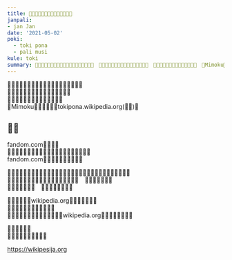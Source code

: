 ```yaml
---
title: ​󱤪󱦐󱥷󱤎󱤛󱤎󱥎󱤊󱥜󱤎󱤓󱤄󱦑​󱥝
janpali:
- jan Jan
date: '2021-05-02'
poki:
  - toki pona
  - pali musi
kule: toki
summary: ​󱤑​󱤧​󱥉​󱤉​󱤪󱦐󱥷󱤎󱤛󱤎󱥎󱤊󱥜󱤎󱤓󱤄󱦑​󱥝​󱦜　​󱤑󱦐󱥫󱦖󱦜󱥔󱦜󱦑​󱤧​󱤖​󱤓​󱤉​󱤎​󱥩​󱤪​󱦜　​󱤑󱦐󱥖󱦜󱥜󱦜󱦑​󱤧​󱥌​󱤉​󱥠​󱥩​󱥆​󱦜　​󱤑Mimoku​󱤧​󱦅​󱤉​󱥠​󱦢​󱥧tokipona.wikipedia.org(​󱤪​󱤷)​󱦜
---
```


​󱤑​󱤧​󱥉​󱤉​󱤪󱦐󱥷󱤎󱤛󱤎󱥎󱤊󱥜󱤎󱤓󱤄󱦑​󱥝​󱦜　  
​󱤑󱦐󱥫󱦖󱦜󱥔󱦜󱦑​󱤧​󱤖​󱤓​󱤉​󱤎​󱥩​󱤪​󱦜　  
​󱤑󱦐󱥖󱦜󱥜󱦜󱦑​󱤧​󱥌​󱤉​󱥠​󱥩​󱥆​󱦜　  
​󱤑Mimoku​󱤧​󱦅​󱤉​󱥠​󱦢​󱥧tokipona.wikipedia.org(​󱤪​󱤷)​󱦜

## ​󱥧​󱥙

fandom.com​󱤧​󱤍​󱤼​󱦜　  
​󱥆​󱤧​󱤓​󱤉​󱤌​󱤼​󱥍​󱦗​󱦘​󱥬​󱦖​󱥔​󱦘​󱤂​󱤧​󱤓​󱤉​󱤪​󱤲​󱤼​󱦜　  
fandom.com​󱤧​󱤪​󱥍​󱦗​󱥬​󱦖​󱥔​󱦘​󱤂​󱦜

​󱥹​󱤡​󱤑​󱥧​󱤟​󱥍​󱦗​󱦅​󱥂󱦐󱤌󱥡󱦜󱦑​󱦘​󱥩​󱥬​󱦖​󱥔​󱤧​󱥷​󱤉​󱤪​󱤼​󱥍​󱦗​󱥬​󱦖​󱥔​󱦘​󱦜　  
​󱤪󱦐󱥷󱤎󱤛󱤎󱥎󱤊󱥜󱤎󱤓󱤄󱦑​󱤧​󱥠​󱤉​󱥁​󱦝　​󱥬​󱦖​󱥔​󱤧​󱥬​󱤬​󱦜　  
​󱥆​󱤧​󱥠​󱤉​󱥁​󱥹​󱦝　​󱤑​󱤧​󱥬​󱤉​󱥬​󱦖​󱥔​󱦜

​󱥹​󱥹​󱤡​󱥫​󱥐​󱤡wikipedia.org​󱤧​󱤓​󱤉​󱤪​󱥬​󱥔​󱦜　  
​󱥨​󱤑​󱤼​󱤂​󱤧​󱥬​󱦖​󱥔​󱤬​󱥫​󱥆​󱦜　  
​󱤪​󱥁​󱤧​󱦅​󱤉​󱤪​󱤷​󱥍​󱦗​󱥬​󱦖​󱥔​󱦘​󱥧wikipedia.org​󱤧​󱥌​󱤉​󱤬​󱥝​󱥩​󱥆​󱦜

​󱤪​󱥁​󱤧​󱤖​󱥇​󱦜　  
​󱥄​󱤮​󱥄​󱥠​󱥄​󱥔​󱤉​󱥆​󱤀​󱦜

https://wikipesija.org
